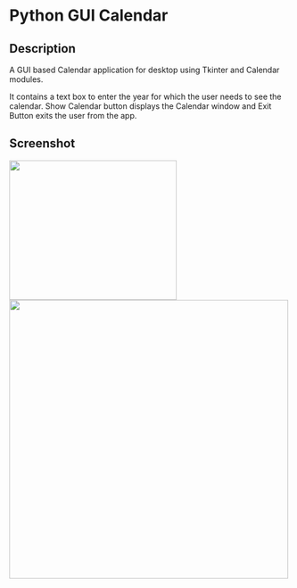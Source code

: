 # Python GUI Calendar

## Description

A GUI based Calendar application for desktop using Tkinter and Calendar modules.

It contains a text box to enter the year for which the user needs to see the calendar. Show Calendar button displays the Calendar window and Exit Button exits the user from the app.

## Screenshot

<img src="https://user-images.githubusercontent.com/80174214/169605161-23386378-90e5-48bf-88c8-0016c938dc3e.jpg" width="300" height="250"/>

<img src="https://user-images.githubusercontent.com/80174214/169605164-ed8fb372-f811-4b00-8245-5e477a007fbe.jpg" width="500" height="500"/>

